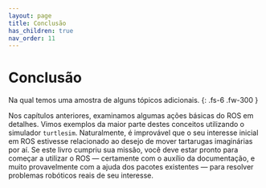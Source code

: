 ```yaml
---
layout: page
title: Conclusão
has_children: true
nav_order: 11
---
```


# Conclusão

Na qual temos uma amostra de alguns tópicos adicionais.
{: .fs-6 .fw-300 }

Nos capítulos anteriores, examinamos algumas ações básicas do ROS em detalhes. 
Vimos exemplos da maior parte destes conceitos utilizando o simulador `turtlesim`.
Naturalmente, é improvável que o seu interesse inicial em ROS estivesse relacionado
ao desejo de mover tartarugas imaginárias por aí. Se este livro cumpriu sua missão, 
você deve estar pronto para começar a utilizar o ROS — certamente com o auxílio da 
documentação, e muito provavelmente com a ajuda dos pacotes existentes — para resolver
problemas robóticos reais de seu interesse. 

